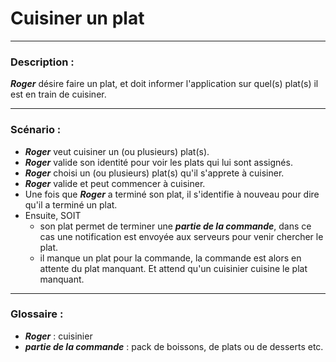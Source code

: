 # Cuisiner un plat

---

### Description :

***Roger*** désire faire un plat, et doit informer l'application sur quel(s) plat(s) il est en train de cuisiner.

---

### Scénario :

- ***Roger*** veut cuisiner un (ou plusieurs) plat(s).
- ***Roger*** valide son identité pour voir les plats qui lui sont assignés.
- ***Roger*** choisi un (ou plusieurs) plat(s) qu'il s'apprete à cuisiner. 
- ***Roger*** valide et peut commencer à cuisiner.
- Une fois que ***Roger*** a terminé son plat, il s'identifie à nouveau pour dire qu'il a terminé un plat.
- Ensuite, SOIT 
    * son plat permet de terminer une ***partie de la commande***, 
      dans ce cas une notification est envoyée aux serveurs pour venir chercher le plat.
    * il manque un plat pour la commande, la commande est alors en attente du plat manquant. 
      Et attend qu'un cuisinier cuisine le plat manquant.

---

### Glossaire :

- ***Roger*** : cuisinier
- ***partie de la commande*** : pack de boissons, de plats ou de desserts etc.
